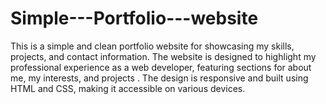 # Simple---Portfolio---website
This is a simple and clean portfolio website for showcasing my skills, projects, and contact information. The website is designed to highlight my professional experience as a web developer, featuring sections for about me, my interests, and projects . The design is responsive and built using HTML and CSS, making it accessible on various devices.
